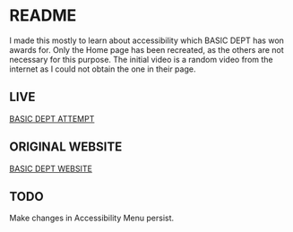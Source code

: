 # README
I made this mostly to learn about accessibility which BASIC DEPT has won awards for. Only the Home page has been recreated, as the others are not necessary for this purpose. The initial video is a random video from the internet as I could not obtain the one in their page.

## LIVE
[BASIC DEPT ATTEMPT]([https://trainingbasicdept.netlify.app/](https://basicagencymock.netlify.app/))

## ORIGINAL WEBSITE
[BASIC DEPT WEBSITE](https://trainingbasicdept.netlify.app/)

## TODO

Make changes in Accessibility Menu persist.
